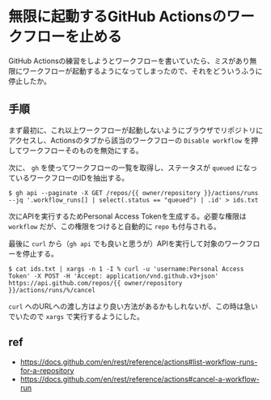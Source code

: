 # 無限に起動するGitHub Actionsのワークフローを止める

GitHub Actionsの練習をしようとワークフローを書いていたら、ミスがあり無限にワークフローが起動するようになってしまったので、それをどういうふうに停止したか。

## 手順

まず最初に、これ以上ワークフローが起動しないようにブラウザでリポジトリにアクセスし、Actionsのタブから該当のワークフローの `Disable workflow` を押してワークフローそのものを無効にする。

次に、 `gh` を使ってワークフローの一覧を取得し、ステータスが `queued` になっているワークフローのIDを抽出する。

```console
$ gh api --paginate -X GET /repos/{{ owner/repository }}/actions/runs --jq '.workflow_runs[] | select(.status == "queued") | .id' > ids.txt
```

次にAPIを実行するためPersonal Access Tokenを生成する。必要な権限は `workflow` だが、この権限をつけると自動的に `repo` も付与される。

最後に `curl` から（`gh api` でも良いと思うが）APIを実行して対象のワークフローを停止する。

```console
$ cat ids.txt | xargs -n 1 -I % curl -u 'username:Personal Access Token' -X POST -H 'Accept: application/vnd.github.v3+json' https://api.github.com/repos/{{ owner/repository }}/actions/runs/%/cancel
```

`curl` へのURLへの渡し方はより良い方法があるかもしれないが、この時は急いでいたので `xargs` で実行するようにした。

## ref

- https://docs.github.com/en/rest/reference/actions#list-workflow-runs-for-a-repository
- https://docs.github.com/en/rest/reference/actions#cancel-a-workflow-run
